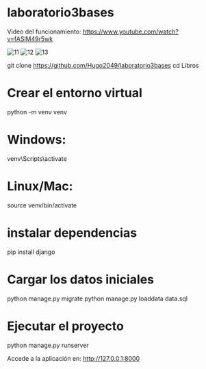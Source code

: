 # laboratorio3bases

Video del funcionamiento: https://www.youtube.com/watch?v=fASlM49r5wk

![11](https://github.com/user-attachments/assets/113b610f-1f93-4ea8-998f-b7e8f4218583)
![12](https://github.com/user-attachments/assets/73d2cace-c39a-4d57-94e6-c40ac99b2a6b)
![13](https://github.com/user-attachments/assets/eb9953f7-b346-46b9-b965-0ed58263cd66)

git clone https://github.com/Hugo2049/laboratorio3bases
cd Libros

# Crear el entorno virtual
python -m venv venv

# Windows:
venv\Scripts\activate
# Linux/Mac:
source venv/bin/activate

# instalar dependencias
pip install django

# Cargar los datos iniciales
python manage.py migrate
python manage.py loaddata data.sql  

# Ejecutar el proyecto
python manage.py runserver

Accede a la aplicación en: http://127.0.0.1:8000

